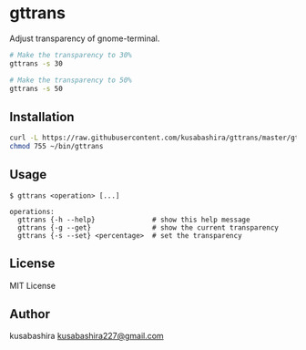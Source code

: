 gttrans
=======

Adjust transparency of gnome-terminal.

```sh
# Make the transparency to 30%
gttrans -s 30

# Make the transparency to 50%
gttrans -s 50
```

Installation
------------

```sh
curl -L https://raw.githubusercontent.com/kusabashira/gttrans/master/gttrans > ~/bin/gttrans
chmod 755 ~/bin/gttrans
```

Usage
-----

```
$ gttrans <operation> [...]

operations:
  gttrans {-h --help}              # show this help message
  gttrans {-g --get}               # show the current transparency
  gttrans {-s --set} <percentage>  # set the transparency
```

License
-------

MIT License

Author
------

kusabashira <kusabashira227@gmail.com>
